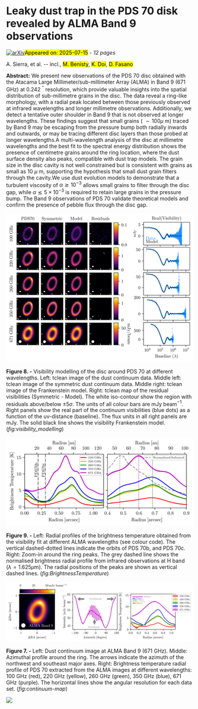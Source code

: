 <div class="macros" style="visibility:hidden;">
$\newcommand{\ensuremath}{}$
$\newcommand{\xspace}{}$
$\newcommand{\object}[1]{\texttt{#1}}$
$\newcommand{\farcs}{{.}''}$
$\newcommand{\farcm}{{.}'}$
$\newcommand{\arcsec}{''}$
$\newcommand{\arcmin}{'}$
$\newcommand{\ion}[2]{#1#2}$
$\newcommand{\textsc}[1]{\textrm{#1}}$
$\newcommand{\hl}[1]{\textrm{#1}}$
$\newcommand{\footnote}[1]{}$
$\newcommand{\anibal}[1]{{\color{orange} [AS: #1]}}$
$\newcommand{\thebibliography}{\DeclareRobustCommand{\VAN}[3]{##3}\VANthebibliography}$</div>



<div id="title">

# Leaky dust trap in the PDS 70 disk revealed by ALMA Band 9 observations

</div>
<div id="comments">

[![arXiv](https://img.shields.io/badge/arXiv-2507.09402-b31b1b.svg)](https://arxiv.org/abs/2507.09402)<mark>Appeared on: 2025-07-15</mark> -  _12 pages_

</div>
<div id="authors">

A. Sierra, et al. -- incl., <mark>M. Benisty</mark>, <mark>K. Doi</mark>, <mark>D. Fasano</mark>

</div>
<div id="abstract">

**Abstract:** We present new observations of the PDS 70 disc obtained with the Atacama Large Millimeter/sub-millimeter Array (ALMA) in Band 9 (671 GHz) at 0.242 $^{\prime\prime}$ resolution, which provide valuable insights into the spatial distribution of sub-millimetre grains in the disc. The data reveal a ring-like morphology, with a radial peak located between those previously observed at infrared wavelengths and longer millimetre observations. Additionally, we detect a tentative outer shoulder in Band 9 that is not observed at longer wavelengths. These findings suggest that small grains ( $\sim 100 \mu$ m) traced by Band 9 may be escaping from the pressure bump both radially inwards and outwards, or may be tracing different disc layers than those probed at longer wavelengths.A multi-wavelength analysis of the disc at millimetre wavelengths and the best fit to the spectral energy distribution shows the presence of centimetre grains around the ring location, where the dust surface density also peaks, compatible with dust trap models. The grain size in the disc cavity is not well constrained but is consistent with grains as small as 10 $\mu$ m, supporting the hypothesis that small dust grain filters through the cavity.We use dust evolution models to demonstrate that a turbulent viscosity of $\alpha \gtrsim 10^{-3}$ allows small grains to filter through the disc gap, while $\alpha \lesssim 5 \times 10^{-3}$ is required to retain large grains in the pressure bump. The Band 9 observations of PDS 70 validate theoretical models and confirm the presence of pebble flux through the disc gap.

</div>

<div id="div_fig1">

<img src="tmp_2507.09402/./Figures/Results.png" alt="Fig8" width="100%"/>

**Figure 8. -** Visibility modelling of the disc around PDS 70 at different wavelengths.
    Left: tclean image of the dust continuum data. Middle left: tclean image of the symmetric dust continuum data. Middle right: tclean image of the Frankenstein model. Right: tclean map of the residual visibilities (Symmetric - Model). The white iso-contour show the region with residuals above/below $\pm 5\sigma$.
    The units of all colour bars are mJy beam$^{-1}$.
    Right panels show the real part of the continuum visibilities (blue dots) as a function of the uv-distance (baseline). The flux units in all right panels are mJy.
    The solid black line shows the visibility Frankenstein model.
     (*fig:visibility_modelling*)

</div>
<div id="div_fig2">

<img src="tmp_2507.09402/./Figures/Radial_profiles.png" alt="Fig9" width="100%"/>

**Figure 9. -** Left: Radial profiles of the brightness temperature obtained from the visibility fit at different ALMA wavelengths (see colour code). The vertical dashed-dotted lines indicate the orbits of PDS 70b, and PDS 70c.
    Right: Zoom-in around the ring peaks. The grey dashed line shows the normalised brightness radial profile from infrared observations at H band ($\lambda = 1.625 \mu$m). The radial positions of the peaks are shown as vertical dashed lines. (*fig:BrightnessTemperature*)

</div>
<div id="div_fig3">

<img src="tmp_2507.09402/./Figures/Band9_Map.png" alt="Fig7" width="100%"/>

**Figure 7. -** Left: Dust continuum image at ALMA Band 9 (671 GHz).
    Middle: Azimuthal profile around the ring. The arrows indicate the azimuth of the northwest and southeast major axes.
    Right: Brightness temperature radial profile of PDS 70 extracted from the ALMA images at different wavelengths: 100 GHz (red), 220 GHz (yellow), 260 GHz (green), 350 GHz (blue), 671 GHz (purple). The horizontal lines show the angular resolution for each data set. (*fig:continuum-map*)

</div><div id="qrcode"><img src=https://api.qrserver.com/v1/create-qr-code/?size=100x100&data="https://arxiv.org/abs/2507.09402"></div>